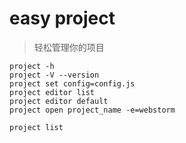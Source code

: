 # easy project
> 轻松管理你的项目

```
project -h
project -V --version
project set config=config.js
project editor list 
project editor default
project open project_name -e=webstorm

project list

```